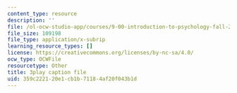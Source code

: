 ```yaml
---
content_type: resource
description: ''
file: /ol-ocw-studio-app/courses/9-00-introduction-to-psychology-fall-2004/359c222120e1cb1b71184af20f043b1d_10500.srt
file_size: 109198
file_type: application/x-subrip
learning_resource_types: []
license: https://creativecommons.org/licenses/by-nc-sa/4.0/
ocw_type: OCWFile
resourcetype: Other
title: 3play caption file
uid: 359c2221-20e1-cb1b-7118-4af20f043b1d
---
```

